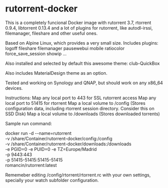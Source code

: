 # rutorrent-docker

This is a completely funcional Docker image with rutorrent 3.7, rtorrent 0.9.4, libtorrent 0.13.4 and a lot of plugins 
for rutorrent, like autodl-irssi, filemanager, fileshare and other useful ones.

Based on Alpine Linux, which provides a very small size. Includes plugins:
logoff
fileshare
filemanager
pausewebui
mobile
ratiocolor
force_save_session
showip
...

Also installed and selected by default this awesome theme:
club-QuickBox

Also includes MaterialDesign theme as an option.

Tested and working on Synology and QNAP, but should work on any x86_64 devices.

Instructions:
Map any local port to 443 for SSL rutorrent access
Map any local port to 51415 for rtorrent
Map a local volume to /config (Stores configuration data, including rtorrent session directory. Consider this on SSD Disk)
Map a local volume to /downloads (Stores downloaded torrents)

Sample run command:

docker run -d --name=rutorrent \
-v /share/Container/rutorrent-docker/config:/config \
-v /share/Container/rutorrent-docker/downloads:/downloads \
-e PGID=0 -e PUID=0 -e TZ=Europe/Madrid \
-p 9443:443 \
-p 51415-51415:51415-51415 \
romancin/rutorrent:latest

Rememeber editing /config/rtorrent/rtorrent.rc with your own settings, specially your watch subfolder configuration.
